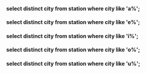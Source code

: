 #### select distinct city from station where city like 'a%';

#### select distinct city from station where city like 'e%';

#### select distinct city from station where city like 'i%';

#### select distinct city from station where city like 'o%';

#### select distinct city from station where city like 'u%';
